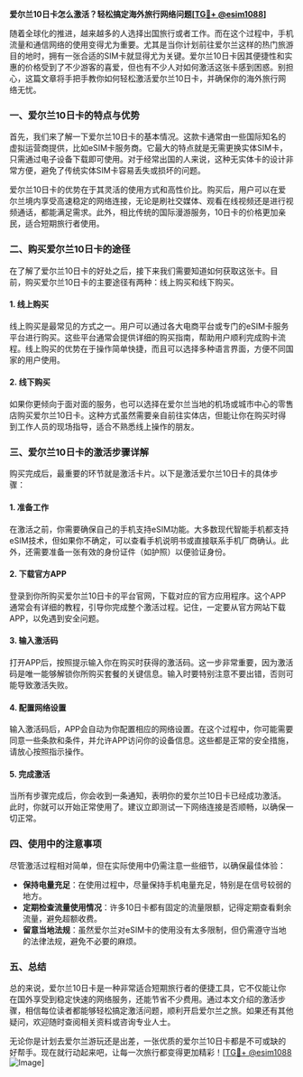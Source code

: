 **爱尔兰10日卡怎么激活？轻松搞定海外旅行网络问题[[TG💪+ @esim1088](https://t.me/s/esim1088)]**

随着全球化的推进，越来越多的人选择出国旅行或者工作。而在这个过程中，手机流量和通信网络的使用变得尤为重要。尤其是当你计划前往爱尔兰这样的热门旅游目的地时，拥有一张合适的SIM卡就显得尤为关键。爱尔兰10日卡因其便捷性和实惠的价格受到了不少游客的喜爱，但也有不少人对如何激活这张卡感到困惑。别担心，这篇文章将手把手教你如何轻松激活爱尔兰10日卡，并确保你的海外旅行网络无忧。

### 一、爱尔兰10日卡的特点与优势

首先，我们来了解一下爱尔兰10日卡的基本情况。这款卡通常由一些国际知名的虚拟运营商提供，比如eSIM卡服务商。它最大的特点就是无需更换实体SIM卡，只需通过电子设备下载即可使用。对于经常出国的人来说，这种无实体卡的设计非常方便，避免了传统实体SIM卡容易丢失或损坏的问题。

爱尔兰10日卡的优势在于其灵活的使用方式和高性价比。购买后，用户可以在爱尔兰境内享受高速稳定的网络连接，无论是刷社交媒体、观看在线视频还是进行视频通话，都能满足需求。此外，相比传统的国际漫游服务，10日卡的价格更加亲民，适合短期旅行者使用。

### 二、购买爱尔兰10日卡的途径

在了解了爱尔兰10日卡的好处之后，接下来我们需要知道如何获取这张卡。目前，购买爱尔兰10日卡的主要途径有两种：线上购买和线下购买。

#### 1. 线上购买

线上购买是最常见的方式之一。用户可以通过各大电商平台或专门的eSIM卡服务平台进行购买。这些平台通常会提供详细的购买指南，帮助用户顺利完成购卡流程。线上购买的优势在于操作简单快捷，而且可以选择多种语言界面，方便不同国家的用户使用。

#### 2. 线下购买

如果你更倾向于面对面的服务，也可以选择在爱尔兰当地的机场或城市中心的零售店购买爱尔兰10日卡。这种方式虽然需要亲自前往实体店，但能让你在购买时得到工作人员的现场指导，适合不熟悉线上操作的朋友。

### 三、爱尔兰10日卡的激活步骤详解

购买完成后，最重要的环节就是激活卡片。以下是激活爱尔兰10日卡的具体步骤：

#### 1. 准备工作

在激活之前，你需要确保自己的手机支持eSIM功能。大多数现代智能手机都支持eSIM技术，但如果你不确定，可以查看手机说明书或直接联系手机厂商确认。此外，还需要准备一张有效的身份证件（如护照）以便验证身份。

#### 2. 下载官方APP

登录到你所购买爱尔兰10日卡的平台官网，下载对应的官方应用程序。这个APP通常会有详细的教程，引导你完成整个激活过程。记住，一定要从官方网站下载APP，以免遇到安全问题。

#### 3. 输入激活码

打开APP后，按照提示输入你在购买时获得的激活码。这一步非常重要，因为激活码是唯一能够解锁你所购买套餐的关键信息。输入时要特别注意不要出错，否则可能导致激活失败。

#### 4. 配置网络设置

输入激活码后，APP会自动为你配置相应的网络设置。在这个过程中，你可能需要同意一些条款和条件，并允许APP访问你的设备信息。这些都是正常的安全措施，请放心按照指示操作。

#### 5. 完成激活

当所有步骤完成后，你会收到一条通知，表明你的爱尔兰10日卡已经成功激活。此时，你就可以开始正常使用了。建议立即测试一下网络连接是否顺畅，以确保一切正常。

### 四、使用中的注意事项

尽管激活过程相对简单，但在实际使用中仍需注意一些细节，以确保最佳体验：

- **保持电量充足**：在使用过程中，尽量保持手机电量充足，特别是在信号较弱的地方。
- **定期检查流量使用情况**：许多10日卡都有固定的流量限额，记得定期查看剩余流量，避免超额收费。
- **留意当地法规**：虽然爱尔兰对eSIM卡的使用没有太多限制，但仍需遵守当地的法律法规，避免不必要的麻烦。

### 五、总结

总的来说，爱尔兰10日卡是一种非常适合短期旅行者的便捷工具，它不仅能让你在国外享受到稳定快速的网络服务，还能节省不少费用。通过本文介绍的激活步骤，相信每位读者都能够轻松搞定激活问题，顺利开启爱尔兰之旅。如果还有其他疑问，欢迎随时查阅相关资料或咨询专业人士。

无论你是计划去爱尔兰游玩还是出差，一张优质的爱尔兰10日卡都是不可或缺的好帮手。现在就行动起来吧，让每一次旅行都变得更加精彩！[[TG💪+ @esim1088](https://t.me/s/esim1088) ![Image](https://i.postimg.cc/4NQfJmqS/Snipaste-2025-05-13-00-14-12.png)]